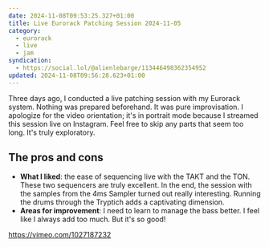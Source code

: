 ```yaml
---
date: 2024-11-08T09:53:25.327+01:00
title: Live Eurorack Patching Session 2024-11-05
category:
  - eurorack
  - live
  - jam
syndication:
  - https://social.lol/@alienlebarge/113446498362354952
updated: 2024-11-08T09:56:28.623+01:00
---
```


Three days ago, I conducted a live patching session with my Eurorack system. Nothing was prepared beforehand. It was pure improvisation. I apologize for the video orientation; it's in portrait mode because I streamed this session live on Instagram. Feel free to skip any parts that seem too long. It's truly exploratory.

## The pros and cons

- **What I liked**: the ease of sequencing live with the TAKT and the TON. These two sequencers are truly excellent. In the end, the session with the samples from the 4ms Sampler turned out really interesting. Running the drums through the Tryptich adds a captivating dimension.
- **Areas for improvement**: I need to learn to manage the bass better. I feel like I always add too much. But it's so good!

https://vimeo.com/1027187232
